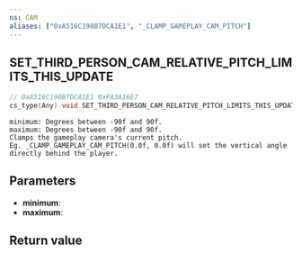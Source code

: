 ```yaml
---
ns: CAM
aliases: ["0xA516C198B7DCA1E1", "_CLAMP_GAMEPLAY_CAM_PITCH"]
---
```

## SET_THIRD_PERSON_CAM_RELATIVE_PITCH_LIMITS_THIS_UPDATE

```c
// 0xA516C198B7DCA1E1 0xFA3A16E7
cs_type(Any) void SET_THIRD_PERSON_CAM_RELATIVE_PITCH_LIMITS_THIS_UPDATE(float minimum, float maximum);
```

```
minimum: Degrees between -90f and 90f.
maximum: Degrees between -90f and 90f.
Clamps the gameplay camera's current pitch.
Eg. _CLAMP_GAMEPLAY_CAM_PITCH(0.0f, 0.0f) will set the vertical angle directly behind the player.
```

## Parameters
* **minimum**: 
* **maximum**: 

## Return value
